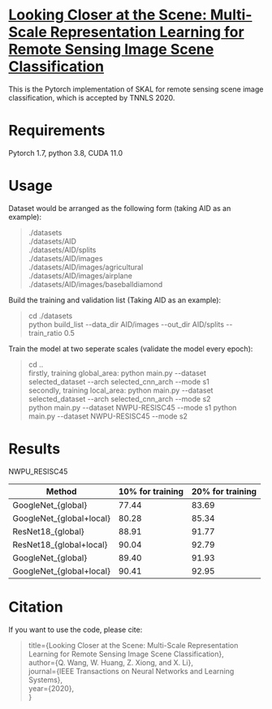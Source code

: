 # [Looking Closer at the Scene: Multi-Scale Representation Learning for Remote Sensing Image Scene Classification](https://ieeexplore.ieee.org/document/9298485)
This is the Pytorch implementation of SKAL for remote sensing scene image classification, which is accepted by TNNLS 2020.

# Requirements
Pytorch 1.7, python 3.8, CUDA 11.0  

# Usage
Dataset would be arranged as the following form (taking AID as an example):
> ./datasets  
> ./datasets/AID  
> ./datasets/AID/splits  
> ./datasets/AID/images  
  ./datasets/AID/images/agricultural  
  ./datasets/AID/images/airplane  
  ./datasets/AID/images/baseballdiamond  


  
Build the training and validation list (Taking AID as an example):
> cd ./datasets  
> python build_list  --data_dir AID/images  --out_dir AID/splits  --train_ratio 0.5  

Train the model at two seperate scales (validate the model every epoch):  
> cd ..  
> firstly, training global_area: python main.py  --dataset selected_dataset  --arch selected_cnn_arch  --mode s1  
> secondly, training local_area: python main.py  --dataset selected_dataset  --arch selected_cnn_arch  --mode s2  
> python main.py  --dataset NWPU-RESISC45 --mode s1
> python main.py  --dataset NWPU-RESISC45 --mode s2

# Results
NWPU_RESISC45  

|  Method                   | 10\% for training | 20\% for training |
|     ----                  |      ----         |      ----         |
| GoogleNet_{global}        |      77.44        |      83.69        |
| GoogleNet_{global+local}  |      80.28        |      85.34        |
| ResNet18_{global}         |      88.91        |      91.77        |
| ResNet18_{global+local}   |      90.04        |      92.79        |
| GoogleNet_{global}        |      89.40        |      91.93        |
| GoogleNet_{global+local}  |      90.41        |      92.95        |



# Citation
If you want to use the code, please cite: 
> title={Looking Closer at the Scene: Multi-Scale Representation Learning for Remote Sensing Image Scene Classification},  
> author={Q. Wang, W. Huang, Z. Xiong, and X. Li},  
> journal={IEEE Transactions on Neural Networks and Learning Systems},  
> year={2020},  
> }
